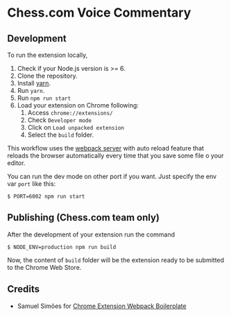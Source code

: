 # Chess.com Voice Commentary

## Development

To run the extension locally,

1. Check if your Node.js version is >= 6.
2. Clone the repository.
3. Install [yarn](https://yarnpkg.com/lang/en/docs/install/).
4. Run `yarn`.
7. Run `npm run start`
8. Load your extension on Chrome following:
    1. Access `chrome://extensions/`
    2. Check `Developer mode`
    3. Click on `Load unpacked extension`
    4. Select the `build` folder.

This workflow uses the [webpack server](https://webpack.github.io/docs/webpack-dev-server.html) with auto reload feature that reloads the browser automatically every time that you save some file o your editor.

You can run the dev mode on other port if you want. Just specify the env var `port` like this:

```
$ PORT=6002 npm run start
```

## Publishing (Chess.com team only)

After the development of your extension run the command

```
$ NODE_ENV=production npm run build
```
Now, the content of `build` folder will be the extension ready to be submitted to the Chrome Web Store.

## Credits

- Samuel Simões for [Chrome Extension Webpack Boilerplate](https://github.com/samuelsimoes/chrome-extension-webpack-boilerplate)
